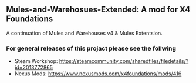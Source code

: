 ## Mules-and-Warehosues-Extended: A mod for X4 Foundations
A continuation of Mules and Warehouses v4 & Mules Extentsion.

### For general releases of this projact please see the follwing
* Steam Workshop: https://steamcommunity.com/sharedfiles/filedetails/?id=2013772865
* Nexus Mods: https://www.nexusmods.com/x4foundations/mods/416
